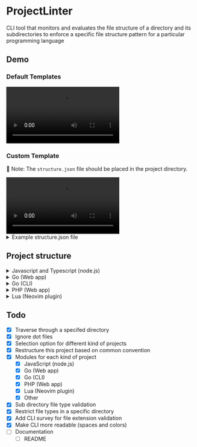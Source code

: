 # ProjectLinter

CLI tool that monitors and evaluates the file structure of a directory and its
subdirectories to enforce a specific file structure pattern for a particular
programming language

## Demo

### Default Templates

<video controls loop autoplay>
  <source src="assets/Ubuntu 20.04 on Windows 2023-10-29 18-38-29.mp4">
</video>

### Custom Template

📄 Note: The `structure.json` file should be placed in the project directory.

<video controls loop autoplay>
  <source src="assets/Ubuntu 20.04 on Windows 2023-10-29 19-39-00.mp4">
</video>

<details>

<summary>
  Example structure.json file
</summary>

```json
// structure.json
{
	"IgnoreDir": {
		".git",
		"node_modules",
		".next",
	},
	"RootFiles": {
		"package.json",
		"package-lock.json",
		"tailwind.config.js",
		"tailwind.config.ts",
		"tsconfig.json",
		"tslint.json",
		"webpack.config.js",
		"yarn.lock",
		"postcss.config.js",
		".eslintrc.json",
		"LICENSE",
		"README.md",
		"CODE_OF_CONDUCT.md",
		".env",
		".env.local",
		".gitignore",
		"app.js",
	},
	"RootDirs": {
		"public",
		"src",
		"tests",
		"config",
		"typings",
	},
	"NonRootFiles": {
		// JS
		"config/database.js",
		"config/routes.js",
		"config/environment.js",
		// TS
		"config/constants.ts",
		"config/routes.ts",
	},
	"NonRootDirs": {
		// JS
		"src/controllers",
		"src/models",
		"src/routes",
		"src/views",
		// TS
		"src/components",
		"src/containers",
		"src/services",
		"src/styles",
		"src/assets",
		"config/env",
		"config/",
	},
	"DirectoryFileExtensions": {
		"public": {
			".html":true,
			".js":true,
			".css":true,
		},
		"src": {
			".ts":true,
		},
	},
}
```

</details>

## Project structure

<details>

<summary>
  Javascript and Typescript (node.js)
</summary>

```txt
my-node-app/
  ├── node_modules/        (Dependencies installed via npm)
  ├── public/              (Static files like HTML, CSS, client-side JavaScript)
  ├── src/                 (Source code)
  │   ├── controllers/     (Route handlers)
  │   ├── models/          (Database models)
  │   ├── routes/          (Express.js route definitions)
  │   ├── views/           (Template files, if using a template engine)
  ├── config/              (Configuration files)
  │   ├── database.js      (Database configuration)
  │   ├── routes.js        (Route configuration)
  │   ├── environment.js   (Environment-specific settings)
  ├── tests/               (Test files)
  ├── package.json         (Node.js package configuration)
  ├── package-lock.json    (Dependency lock file)
  ├── .gitignore           (Git ignore rules)
  ├── .env                 (Environment variables, not in version control)
  ├── app.js               (Main application file)
  ├── README.md            (Documentation)

```

```text
my-typescript-project/
  ├── node_modules/        (Dependencies installed via npm or yarn)
  ├── src/                 (Source code)
  │   ├── components/      (Reusable UI components)
  │   ├── containers/      (Higher-level components that manage state)
  │   ├── services/        (API services, utilities, and helpers)
  │   ├── styles/          (CSS or SCSS files)
  │   ├── assets/          (Static assets like images)
  ├── public/              (Publicly accessible files, e.g., index.html)
  ├── tests/               (Test files)
  ├── config/              (Configuration files)
  │   ├── env/             (Environment-specific configuration)
  │   ├── constants.ts     (Application constants)
  │   ├── routes.ts        (Route definitions)
  ├── typings/             (Custom type definitions, if needed)
  ├── .gitignore           (Git ignore rules)
  ├── tsconfig.json        (TypeScript configuration)
  ├── package.json         (Node.js package configuration)
  ├── package-lock.json    (Dependency lock file)
  ├── README.md            (Documentation)

```

</details>

<details>

<summary>
 Go (Web app)
</summary>

```txt
my-go-web-app/
  ├── assets/            (Static assets like CSS, JavaScript, and images)
  ├── templates/         (HTML templates if not using a frontend framework)
  ├── cmd/               (Application entry points)
  │   ├── main.go        (Main application entry point)
  ├── internal/          (Internal application packages)
  │   ├── handlers/     (HTTP request handlers)
  │   ├── models/       (Data models)
  │   ├── middleware/   (HTTP middleware)
  │   ├── config/       (Application configuration)
  ├── pkg/               (Reusable packages)
  ├── vendor/            (Vendor directory for dependencies - if not using Go Modules)
  ├── go.mod             (Go module file)
  ├── go.sum             (Dependency checksum file)
  ├── .gitignore         (Git ignore rules)
  ├── README.md          (Documentation)

```

</details>

<details>
<summary>
 Go (CLI)
</summary>

```txt
my-go-cli/
  ├── cmd/               (Application entry points)
  │   ├── mycli/         (CLI application source code)
  │   │   ├── main.go    (Main CLI application entry point)
  ├── internal/          (Internal application packages)
  ├── pkg/               (Reusable packages)
  ├── vendor/            (Vendor directory for dependencies - if not using Go Modules)
  ├── go.mod             (Go module file)
  ├── go.sum             (Dependency checksum file)
  ├── .gitignore         (Git ignore rules)
  ├── README.md          (Documentation)

```

</details>

<details>

<summary>
 PHP (Web app)
</summary>

```txt
my-php-web-app/
  ├── app/
  │   ├── Controllers/     (Controller classes)
  │   ├── Models/          (Model classes)
  │   ├── Views/           (View templates)
  ├── config/              (Application configuration)
  │   ├── database.php     (Database configuration)
  ├── public/              (Publicly accessible files, e.g., index.php, assets)
  ├── resources/           (Non-public resources like language files or raw assets)
  ├── routes/              (Route definitions)
  ├── tests/               (Test files)
  ├── vendor/              (Composer dependencies)
  ├── .env                 (Environment-specific settings)
  ├── .gitignore           (Git ignore rules)
  ├── composer.json        (Composer configuration)
  ├── composer.lock        (Composer lock file)
  ├── README.md            (Documentation)

```

</details>

<details>

<summary>
 Lua (Neovim plugin)
</summary>

```txt
my-neovim-plugin/
  ├── plugin/            (Your plugin's main Lua file)
  ├── lua/               (Additional Lua code, organized by functionality)
  │   ├── my_plugin.lua  (Your plugin's main Lua code)
  │   ├── commands.lua   (Neovim commands)
  │   ├── mappings.lua   (Key mappings)
  │   ├── utils.lua      (Utility functions)
  ├── doc/               (Documentation for your plugin)
  ├── test/              (Test files for your plugin)
  ├── README.md          (Plugin documentation)

```

</details>

## Todo

- [x] Traverse through a specifed directory
- [x] Ignore dot files
- [x] Selection option for different kind of projects
- [x] Restructure this project based on common convention
- [x] Modules for each kind of project
  - [x] JavaScript (node.js)
  - [x] Go (Web app)
  - [x] Go (CLI)
  - [x] PHP (Web app)
  - [x] Lua (Neovim plugin)
  - [x] Other
- [x] Sub directory file type validation
- [x] Restrict file types in a specific directory
- [x] Add CLI survey for file extension validation
- [x] Make CLI more readable (spaces and colors)
- [ ] Documentation
  - [ ] README
